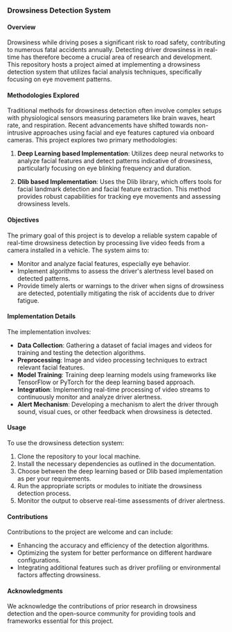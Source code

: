 ### Drowsiness Detection System

#### Overview
Drowsiness while driving poses a significant risk to road safety, contributing to numerous fatal accidents annually. Detecting driver drowsiness in real-time has therefore become a crucial area of research and development. This repository hosts a project aimed at implementing a drowsiness detection system that utilizes facial analysis techniques, specifically focusing on eye movement patterns.

#### Methodologies Explored
Traditional methods for drowsiness detection often involve complex setups with physiological sensors measuring parameters like brain waves, heart rate, and respiration. Recent advancements have shifted towards non-intrusive approaches using facial and eye features captured via onboard cameras. This project explores two primary methodologies:

1. **Deep Learning based Implementation**: Utilizes deep neural networks to analyze facial features and detect patterns indicative of drowsiness, particularly focusing on eye blinking frequency and duration.
   
2. **Dlib based Implementation**: Uses the Dlib library, which offers tools for facial landmark detection and facial feature extraction. This method provides robust capabilities for tracking eye movements and assessing drowsiness levels.

#### Objectives
The primary goal of this project is to develop a reliable system capable of real-time drowsiness detection by processing live video feeds from a camera installed in a vehicle. The system aims to:

- Monitor and analyze facial features, especially eye behavior.
- Implement algorithms to assess the driver's alertness level based on detected patterns.
- Provide timely alerts or warnings to the driver when signs of drowsiness are detected, potentially mitigating the risk of accidents due to driver fatigue.

#### Implementation Details
The implementation involves:
- **Data Collection**: Gathering a dataset of facial images and videos for training and testing the detection algorithms.
- **Preprocessing**: Image and video processing techniques to extract relevant facial features.
- **Model Training**: Training deep learning models using frameworks like TensorFlow or PyTorch for the deep learning based approach.
- **Integration**: Implementing real-time processing of video streams to continuously monitor and analyze driver alertness.
- **Alert Mechanism**: Developing a mechanism to alert the driver through sound, visual cues, or other feedback when drowsiness is detected.

#### Usage
To use the drowsiness detection system:
1. Clone the repository to your local machine.
2. Install the necessary dependencies as outlined in the documentation.
3. Choose between the deep learning based or Dlib based implementation as per your requirements.
4. Run the appropriate scripts or modules to initiate the drowsiness detection process.
5. Monitor the output to observe real-time assessments of driver alertness.

#### Contributions
Contributions to the project are welcome and can include:
- Enhancing the accuracy and efficiency of the detection algorithms.
- Optimizing the system for better performance on different hardware configurations.
- Integrating additional features such as driver profiling or environmental factors affecting drowsiness.

#### Acknowledgments
We acknowledge the contributions of prior research in drowsiness detection and the open-source community for providing tools and frameworks essential for this project.
